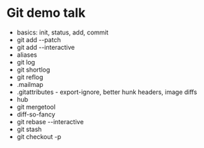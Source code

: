 # Git demo talk

- basics: init, status, add, commit
- git add --patch
- git add --interactive
- aliases
- git log
- git shortlog
- git reflog
- .mailmap
- .gitattributes - export-ignore, better hunk headers, image diffs
- hub
- git mergetool
- diff-so-fancy
- git rebase --interactive
- git stash
- git checkout -p
